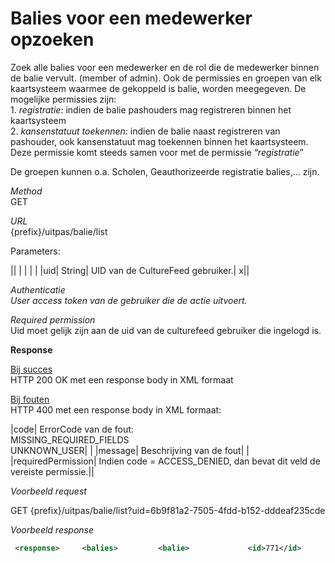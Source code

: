 ---
---

# Balies voor een medewerker opzoeken

Zoek alle balies voor een medewerker en de rol die de medewerker binnen de balie vervult. (member of admin). Ook de permissies en groepen van elk kaartsysteem waarmee de gekoppeld is balie, worden meegegeven. De mogelijke permissies zijn:<br> 1. _registratie_: indien de balie pashouders mag registreren binnen het kaartsysteem<br> 2. _kansenstatuut toekennen_: indien de balie naast registreren van pashouder, ook kansenstatuut mag toekennen binnen het kaartsysteem. Deze permissie komt steeds samen voor met de permissie “_registratie_”

De groepen kunnen o.a. Scholen, Geauthorizeerde registratie balies,… zijn.

_Method_<br> GET

_URL_<br> {prefix}/uitpas/balie/list

Parameters:

 

|| | | | |
|uid| String| UID van de CultureFeed gebruiker.| x||

_Authenticatie_<br> _User access token van de gebruiker die de actie uitvoert._

_Required permission_<br> Uid moet gelijk zijn aan de uid van de culturefeed gebruiker die ingelogd is.

**Response**

<u>Bij succes</u><br> HTTP 200 OK met een response body in XML formaat

<u>Bij fouten</u><br> HTTP 400 met een response body in XML formaat:

 

|code| ErrorCode van de fout:<br> MISSING\_REQUIRED\_FIELDS<br> UNKNOWN\_USER| |
|message| Beschrijving van de fout| |
|requiredPermission| Indien code = ACCESS\_DENIED, dan bevat dit veld de vereiste permissie.||

_Voorbeeld request_

GET {prefix}/uitpas/balie/list?uid=6b9f81a2-7505-4fdd-b152-dddeaf235cde

_Voorbeeld response_


~~~xml
 <response>     <balies>         <balie>             <id>771</id>             <consumerKey>5C9C73D3-E82F-E7B3-44161E6E3802E64F</consumerKey>             <name>'t Gasthuys - Stedelijk Museum Aalst</name>             <role>admin</role>             <actorId>5C9C73D3-E82F-E7B3-44161E6E3802E64F</actorId>             <cardSystems>                 <cardSystem>                     <id>1</id>                     <name>UiTPAS Regio Aalst</name>                     <permissions/>                     <groups>                         <group>Checkin and Ticket balies</group>                     </groups>                 </cardSystem>             </cardSystems>         </balie>         <balie>             <id>1236</id>             <consumerKey>28808C2F-0DB2-D2CF-F508ECB994D2505F</consumerKey>             <name>Muntpunt</name>             <role>admin</role>             <actorId>28808C2F-0DB2-D2CF-F508ECB994D2505F</actorId>             <cardSystems>                 <cardSystem>                     <id>3</id>                     <name>Paspartoe</name>                     <permissions>                         <permission>registratie</permission>                         <permission>kansenstatuut toekennen</permission>                     </permissions>                     <groups>                         <group>Geauthorizeerde registratie balies</group>                         <group>Checkin and Ticket balies</group>                         <group>Mag pashouders andere gemeentes aanmaken</group>                     </groups>                 </cardSystem>             </cardSystems>         </balie>         <balie>             <id>744</id>             <consumerKey>5d7fa9ac-9d17-406f-abbc-0eedb5866d7c</consumerKey>             <name>Sportdienst Lede</name>             <role>admin</role>             <actorId>5d7fa9ac-9d17-406f-abbc-0eedb5866d7c</actorId>             <cardSystems>                 <cardSystem>                     <id>1</id>                     <name>UiTPAS Regio Aalst</name>                     <permissions>                         <permission>registratie</permission>                     </permissions>                     <groups>                         <group>Niet-geauthorizeerde registratie balies</group>                     </groups>                 </cardSystem>             </cardSystems>         </balie>     </balies> </response>
~~~
